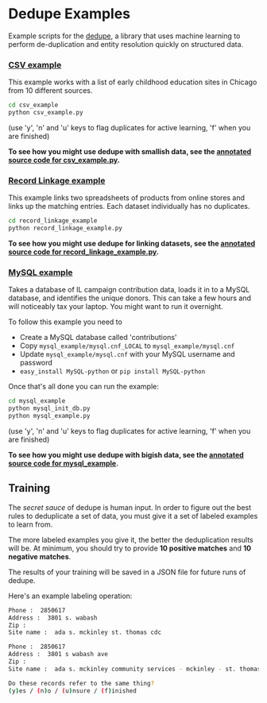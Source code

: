 # Dedupe Examples

Example scripts for the [dedupe](https://github.com/datamade/dedupe), a library that uses machine learning to perform de-duplication and entity resolution quickly on structured data.

### [CSV example](http://datamade.github.com/dedupe/doc/csv_example.html)

This example works with a list of early childhood education sites in Chicago from 10 different sources.

```bash
cd csv_example
python csv_example.py
```
  (use 'y', 'n' and 'u' keys to flag duplicates for active learning, 'f' when you are finished)
  
**To see how you might use dedupe with smallish data, see the [annotated source code for csv_example.py](http://datamade.github.com/dedupe/doc/csv_example.html).**

### [Record Linkage example](http://datamade.github.com/dedupe/doc/record_linkage_example.html) 
This example links two spreadsheets of products from online stores and links up the matching entries. Each dataset individually has no duplicates.

```bash
cd record_linkage_example
python record_linkage_example.py 
```

**To see how you might use dedupe for linking datasets, see the [annotated source code for record_linkage_example.py](http://datamade.github.com/dedupe/doc/record_linkage_example.html).**

### [MySQL example](http://datamade.github.com/dedupe/doc/mysql_example.html)

Takes a database of IL campaign contribution data, loads it in to a MySQL database, and identifies the unique donors. This can take a few hours and will noticeably tax your laptop. You might want to run it overnight.

To follow this example you need to 

* Create a MySQL database called 'contributions'
* Copy `mysql_example/mysql.cnf_LOCAL` to `mysql_example/mysql.cnf`
* Update `mysql_example/mysql.cnf` with your MySQL username and password
* `easy_install MySQL-python` or `pip install MySQL-python`

Once that's all done you can run the example:

```bash
cd mysql_example
python mysql_init_db.py 
python mysql_example.py
```
  (use 'y', 'n' and 'u' keys to flag duplicates for active learning, 'f' when you are finished) 

**To see how you might use dedupe with bigish data, see the [annotated source code for mysql_example](http://datamade.github.com/dedupe/doc/mysql_example.html).** 

## Training

The _secret sauce_ of dedupe is human input. In order to figure out the best rules to deduplicate a set of data, you must give it a set of labeled examples to learn from. 

The more labeled examples you give it, the better the deduplication results will be. At minimum, you should try to provide __10 positive matches__ and __10 negative matches__.

The results of your training will be saved in a JSON file for future runs of dedupe.

Here's an example labeling operation:

```bash
Phone :  2850617
Address :  3801 s. wabash
Zip :
Site name :  ada s. mckinley st. thomas cdc

Phone :  2850617
Address :  3801 s wabash ave
Zip :
Site name :  ada s. mckinley community services - mckinley - st. thomas

Do these records refer to the same thing?
(y)es / (n)o / (u)nsure / (f)inished
```

